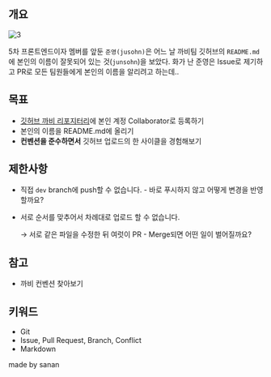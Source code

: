 ## 개요

![3](https://github.com/42cabi/on-boarding/assets/105692206/44e44496-6f60-4928-b482-9ccdf78220b2)


5차 프론트엔드이자 멤버를 앞둔 `준영(jusohn)`은 어느 날 까비팀 깃허브의 `README.md`에 본인의 이름이 잘못되어 있는 것(`junsohn`)을 보았다. 화가 난 준영은 Issue로 제기하고 PR로 모든 팀원들에게 본인의 이름을 알리려고 하는데..

## 목표

- [깃허브 까비 리포지터리](https://github.com/innovationacademy-kr/42cabi)에 본인 계정 Collaborator로 등록하기
- 본인의 이름을 README.md에 올리기
- **컨벤션을 준수하면서** 깃허브 업로드의 한 사이클을 경험해보기

## 제한사항

- 직접 `dev` branch에 push할 수 없습니다. - 바로 푸시하지 않고 어떻게 변경을 반영할까요?
- 서로 순서를 맞추어서 차례대로 업로드 할 수 없습니다.
    
    → 서로 같은 파일을 수정한 뒤 여럿이 PR - Merge되면 어떤 일이 벌어질까요?
    

## 참고

- 까비 컨벤션 찾아보기

## 키워드

- Git
- Issue, Pull Request, Branch, Conflict
- Markdown

made by sanan
